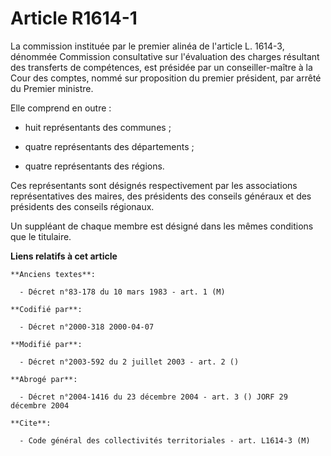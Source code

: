 # Article R1614-1

La commission instituée par le premier alinéa de l'article L. 1614-3, dénommée Commission consultative sur l'évaluation des
charges résultant des transferts de compétences, est présidée par un conseiller-maître à la Cour des comptes, nommé sur
proposition du premier président, par arrêté du Premier ministre.

Elle comprend en outre :

- huit représentants des communes ;

- quatre représentants des départements ;

- quatre représentants des régions.

Ces représentants sont désignés respectivement par les associations représentatives des maires, des présidents des conseils
généraux et des présidents des conseils régionaux.

Un suppléant de chaque membre est désigné dans les mêmes conditions que le titulaire.

**Liens relatifs à cet article**

	**Anciens textes**:

	  - Décret n°83-178 du 10 mars 1983 - art. 1 (M)

	**Codifié par**:

	  - Décret n°2000-318 2000-04-07

	**Modifié par**:

	  - Décret n°2003-592 du 2 juillet 2003 - art. 2 ()

	**Abrogé par**:

	  - Décret n°2004-1416 du 23 décembre 2004 - art. 3 () JORF 29 décembre 2004

	**Cite**:

	  - Code général des collectivités territoriales - art. L1614-3 (M)
